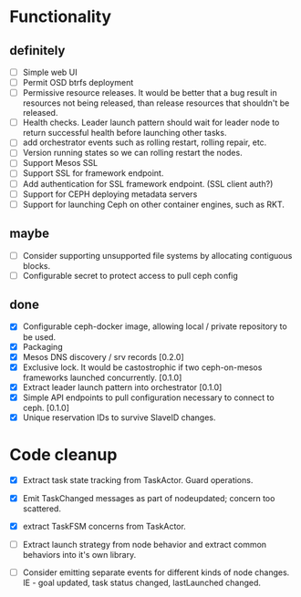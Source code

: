 # Functionality

## definitely

- [ ] Simple web UI
- [ ] Permit OSD btrfs deployment
- [ ] Permissive resource releases. It would be better that a bug result in resources not being released, than release
      resources that shouldn't be released.
- [ ] Health checks. Leader launch pattern should wait for leader node to return successful health before launching
      other tasks.
- [ ] add orchestrator events such as rolling restart, rolling repair, etc.
- [ ] Version running states so we can rolling restart the nodes.
- [ ] Support Mesos SSL
- [ ] Support SSL for framework endpoint.
- [ ] Add authentication for SSL framework endpoint. (SSL client auth?)
- [ ] Support for CEPH deploying metadata servers
- [ ] Support for launching Ceph on other container engines, such as RKT.

## maybe

- [ ] Consider supporting unsupported file systems by allocating contiguous blocks.
- [ ] Configurable secret to protect access to pull ceph config

## done

- [x] Configurable ceph-docker image, allowing local / private repository to be used.
- [x] Packaging
- [x] Mesos DNS discovery / srv records [0.2.0]
- [x] Exclusive lock. It would be castostrophic if two ceph-on-mesos frameworks launched concurrently. [0.1.0]
- [x] Extract leader launch pattern into orchestrator [0.1.0]
- [x] Simple API endpoints to pull configuration necessary to connect to ceph. [0.1.0]
- [x] Unique reservation IDs to survive SlaveID changes.

# Code cleanup

- [x] Extract task state tracking from TaskActor. Guard operations.
- [x] Emit TaskChanged messages as part of nodeupdated; concern too scattered.
- [x] extract TaskFSM concerns from TaskActor.
- [ ] Extract launch strategy from node behavior and extract common behaviors into it's own library.
- [ ] Consider emitting separate events for different kinds of node changes. IE - goal updated, task status changed,
      lastLaunched changed.

